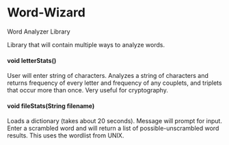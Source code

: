 # Word-Wizard
Word Analyzer Library

Library that will contain multiple ways to analyze words.

#### void letterStats()
User will enter string of characters.
Analyzes a string of characters and returns frequency of every letter and frequency of any couplets, and triplets that occur more than once.
Very useful for cryptography.

#### void fileStats(String filename)
Loads a dictionary (takes about 20 seconds). Message will prompt for input. 
Enter a scrambled word and will return a list of possible-unscrambled word results.
This uses the wordlist from UNIX.
